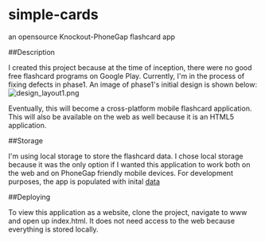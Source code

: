 simple-cards
============

an opensource Knockout-PhoneGap flashcard app

##Description

I created this project because at the time of inception, there were no good free flashcard programs on Google Play. Currently, I'm in the process of fixing defects in phase1. An image of phase1's initial design is shown below:
![design_layout1.png](https://github.com/sudouser2010/simple-cards/blob/master/design_layout1.png "design_layout1.png")

Eventually, this will become a cross-platform mobile flashcard application. This will also be available on the web as well because it is an HTML5 application.

##Storage

I'm using local storage to store the flashcard data. I chose local storage because it was the only option if I wanted this application to work both on the web and on PhoneGap friendly mobile devices. For development purposes, the app is populated with inital [data](https://github.com/sudouser2010/simple-cards/blob/master/www/data.js)


##Deploying

To view this application as a website, clone the project, navigate to www and open up index.html. It does not need access to the web because everything is stored locally.
